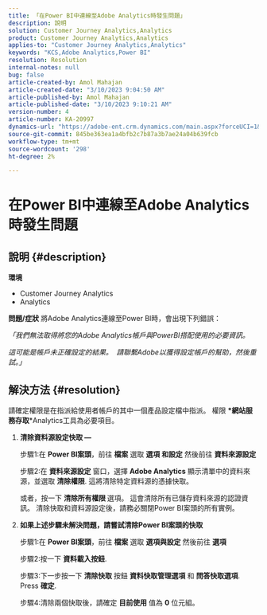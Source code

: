 ```yaml
---
title: 「在Power BI中連線至Adobe Analytics時發生問題」
description: 說明
solution: Customer Journey Analytics,Analytics
product: Customer Journey Analytics,Analytics
applies-to: "Customer Journey Analytics,Analytics"
keywords: "KCS,Adobe Analytics,Power BI"
resolution: Resolution
internal-notes: null
bug: false
article-created-by: Amol Mahajan
article-created-date: "3/10/2023 9:04:50 AM"
article-published-by: Amol Mahajan
article-published-date: "3/10/2023 9:10:21 AM"
version-number: 4
article-number: KA-20997
dynamics-url: "https://adobe-ent.crm.dynamics.com/main.aspx?forceUCI=1&pagetype=entityrecord&etn=knowledgearticle&id=aea0499b-22bf-ed11-83ff-6045bd006268"
source-git-commit: 845be363ea1a4bfb2c7b87a3b7ae24a04b639fcb
workflow-type: tm+mt
source-wordcount: '298'
ht-degree: 2%

---
```


# 在Power BI中連線至Adobe Analytics時發生問題

## 說明 {#description}

<b>環境</b>
- Customer Journey Analytics
- Analytics



<b>問題/症狀</b>
將Adobe Analytics連線至Power BI時，會出現下列錯誤：



*「我們無法取得將您的Adobe Analytics帳戶與PowerBI搭配使用的必要資訊。*

*這可能是帳戶未正確設定的結果。  請聯繫Adobe以獲得設定帳戶的幫助，然後重試。」*


## 解決方法 {#resolution}

請確定權限是在指派給使用者帳戶的其中一個產品設定檔中指派。 權限 <b>*網站服務存取</b>*Analytics工具為必要項目。<br>


1. <b>清除資料源設定快取 —  </b>

   步驟1:在 <b>Power BI案頭</b>，前往 <b>檔案</b> 選取 <b>選項</b> <b>和設定</b> 然後前往 <b>資料來源設定</b>

   步驟2:在 <b>資料來源設定</b> 窗口，選擇 <b>Adobe Analytics</b> 顯示清單中的資料來源，並選取 <b>清除權限</b>. 這將清除特定資料源的憑據快取。

   或者，按一下 <b>清除所有權限 </b>選項。 這會清除所有已儲存資料來源的認證資訊。
清除快取和資料源設定後，請務必關閉Power BI案頭的所有實例。
2. <b>如果上述步驟未解決問題，請嘗試清除Power BI案頭的快取</b>

   步驟1:在 <b>Power BI案頭</b>，前往 <b>檔案</b> 選取 <b>選項與設定</b> 然後前往 <b>選項</b>

   步驟2:按一下 <b>資料載入按鈕</b>.

   步驟3:下一步按一下 <b>清除快取</b> 按鈕 <b>資料快取管理選項</b> 和 <b>問答快取選項</b>. Press <b>確定</b>.

   步驟4:清除兩個快取後，請確定 <b>目前使用</b> 值為 <b>0</b> 位元組。

